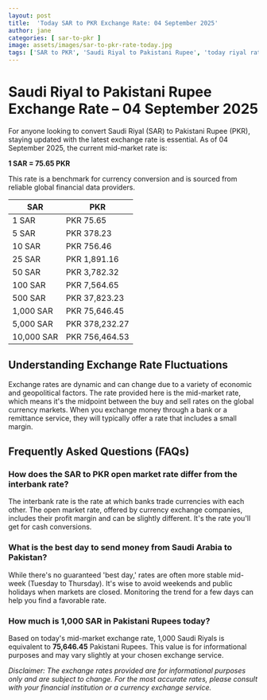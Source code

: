 ```yaml
---
layout: post
title:  'Today SAR to PKR Exchange Rate: 04 September 2025'
author: jane
categories: [ sar-to-pkr ]
image: assets/images/sar-to-pkr-rate-today.jpg
tags: ['SAR to PKR', 'Saudi Riyal to Pakistani Rupee', 'today riyal rate in pakistan', 'saudi riyal rate', 'open market riyal rate']
---
```


# Saudi Riyal to Pakistani Rupee Exchange Rate – 04 September 2025

For anyone looking to convert Saudi Riyal (SAR) to Pakistani Rupee (PKR), staying updated with the latest exchange rate is essential. As of 04 September 2025, the current mid-market rate is:

**1 SAR = 75.65 PKR**

This rate is a benchmark for currency conversion and is sourced from reliable global financial data providers.

| SAR | PKR |
| --- | --- |
| 1 SAR | PKR 75.65 |
| 5 SAR | PKR 378.23 |
| 10 SAR | PKR 756.46 |
| 25 SAR | PKR 1,891.16 |
| 50 SAR | PKR 3,782.32 |
| 100 SAR | PKR 7,564.65 |
| 500 SAR | PKR 37,823.23 |
| 1,000 SAR | PKR 75,646.45 |
| 5,000 SAR | PKR 378,232.27 |
| 10,000 SAR | PKR 756,464.53 |


## Understanding Exchange Rate Fluctuations

Exchange rates are dynamic and can change due to a variety of economic and geopolitical factors. The rate provided here is the mid-market rate, which means it's the midpoint between the buy and sell rates on the global currency markets. When you exchange money through a bank or a remittance service, they will typically offer a rate that includes a small margin.

## Frequently Asked Questions (FAQs)

### How does the SAR to PKR open market rate differ from the interbank rate?

The interbank rate is the rate at which banks trade currencies with each other. The open market rate, offered by currency exchange companies, includes their profit margin and can be slightly different. It's the rate you'll get for cash conversions.

### What is the best day to send money from Saudi Arabia to Pakistan?

While there's no guaranteed 'best day,' rates are often more stable mid-week (Tuesday to Thursday). It's wise to avoid weekends and public holidays when markets are closed. Monitoring the trend for a few days can help you find a favorable rate.

### How much is 1,000 SAR in Pakistani Rupees today?

Based on today's mid-market exchange rate, 1,000 Saudi Riyals is equivalent to **75,646.45** Pakistani Rupees. This value is for informational purposes and may vary slightly at your chosen exchange service.



*Disclaimer: The exchange rates provided are for informational purposes only and are subject to change. For the most accurate rates, please consult with your financial institution or a currency exchange service.*
